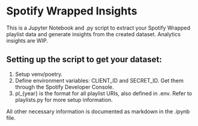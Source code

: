 # Spotify Wrapped Insights

This is a Jupyter Notebook and .py script to extract your Spotify Wrapped playlist data and generate insights from the created dataset. Analytics insights are WIP.

## Setting up the script to get your dataset:
1. Setup venv/poetry. 
2. Define environment variables: CLIENT_ID and SECRET_ID. Get them through the Spotify Developer Console.
3. pl_{year} is the format for all playlist URIs, also defined in .env. Refer to playlists.py for more setup information.

All other necessary information is documented as markdown in the .ipynb file.